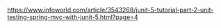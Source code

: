 https://www.infoworld.com/article/3543268/junit-5-tutorial-part-2-unit-testing-spring-mvc-with-junit-5.html?page=4